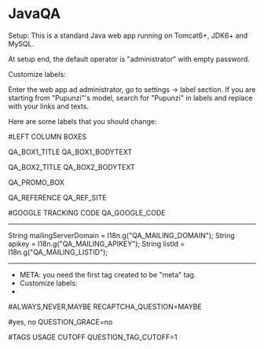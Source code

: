 JavaQA
======
Setup:
This is a standard Java web app running on Tomcat6+, JDK6+ and MySQL.

At setup end, the default operator is "administrator" with empty password.

Customize labels:

Enter the web app ad administrator, go to settings -> label section.
If you are starting from "Pupunzi"'s model, search for "Pupunzi" in labels and replace with your links and texts.

Here are some labels that you should change:

#LEFT COLUMN BOXES

QA_BOX1_TITLE
QA_BOX1_BODYTEXT

QA_BOX2_TITLE
QA_BOX2_BODYTEXT

QA_PROMO_BOX

QA_REFERENCE
QA_REF_SITE

#GOOGLE TRACKING CODE
QA_GOOGLE_CODE

--------------------------------------------------------------
  String mailingServerDomain = I18n.g("QA_MAILING_DOMAIN");
  String apikey = I18n.g("QA_MAILING_APIKEY");
  String listId = I18n.g("QA_MAILING_LISTID");

--------------------------------------------------------------

- META: you need the first tag created to be "meta" tag.
- Customize labels:
-
#ALWAYS,NEVER,MAYBE
RECAPTCHA_QUESTION=MAYBE

#yes, no
QUESTION_GRACE=no

#TAGS USAGE CUTOFF
QUESTION_TAG_CUTOFF=1



